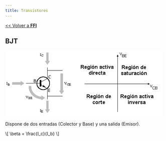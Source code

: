 ```yaml
---
title: Transistores
---
```


[&lt;&lt; Volver a **FFI**](../ffi.md)

## BJT

![Transistor BJT](/uploads/informatica/2/ffi/bjt.png)

Dispone de dos entradas (Colector y Base) y una salida (Emisor).

\\[ \beta = \frac{I_c}{I_b} \\]
